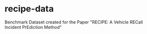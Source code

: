 # recipe-data
Benchmark Dataset created for the Paper "RECIPE: A Vehicle RECall Incident PrEdiction Method"
